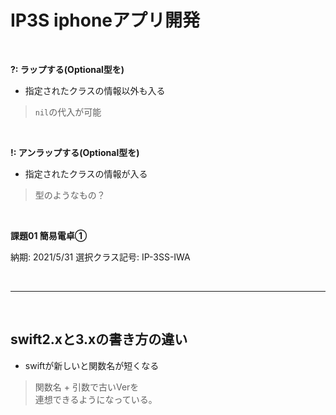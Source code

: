 # **IP3S iphoneアプリ開発**

<br>

**?: ラップする(Optional型を)**

  - 指定されたクラスの情報以外も入る
  > `nil`の代入が可能  

<br>

**!: アンラップする(Optional型を)**

  - 指定されたクラスの情報が入る
  > 型のようなもの？

<br>

**課題01 簡易電卓①**

納期: 2021/5/31
選択クラス記号: IP-3SS-IWA

<br>

***

<br>

## swift2.xと3.xの書き方の違い

  - swiftが新しいと関数名が短くなる
  > 関数名 + 引数で古いVerを   
  > 連想できるようになっている。
